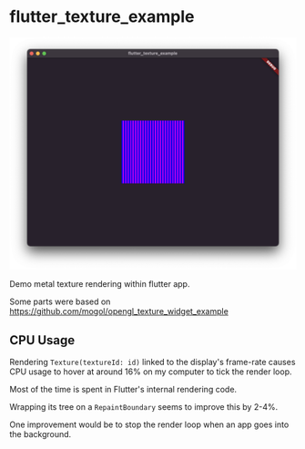 # flutter_texture_example
![](./screenshot.png)

Demo metal texture rendering within flutter app.

Some parts were based on https://github.com/mogol/opengl_texture_widget_example

## CPU Usage
Rendering `Texture(textureId: id)` linked to the display's frame-rate causes
CPU usage to hover at around 16% on my computer to tick the render loop.

Most of the time is spent in Flutter's internal rendering code.

Wrapping its tree on a `RepaintBoundary` seems to improve this by 2-4%.

One improvement would be to stop the render loop when an app goes into the
background.